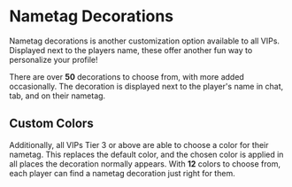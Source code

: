# Nametag Decorations

Nametag decorations is another customization option available to all VIPs. Displayed next to the players name, these offer another fun way to personalize your profile!

There are over **50** decorations to choose from, with more added occasionally. The decoration is displayed next to the player's name in chat, tab, and on their nametag.


## Custom Colors

Additionally, all VIPs Tier 3 or above are able to choose a color for their nametag. This replaces the default color, and the chosen color is applied in all places the decoration normally appears. With **12** colors to choose from, each player can find a nametag decoration just right for them.

